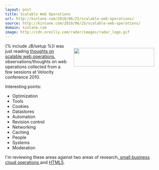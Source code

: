 ```yaml
---
layout: post
title: Scalable Web Operations
url: http://kinlane.com/2010/06/25/scalable-web-operations/
source: http://kinlane.com/2010/06/25/scalable-web-operations/
domain: kinlane.com
image: http://cdn.oreilly.com/radar/images/radar_logo.gif
---
```

{% include JB/setup %}<img class="alignnone" style="padding: 15px;" title="Radar Logo" src="http://cdn.oreilly.com/radar/images/radar_logo.gif" alt="" width="264" height="61" align="right" />I was just reading <a href="http://www.royans.net/arch/thoughts-on-scalable-web-operations/?utm_source=feedburner&amp;utm_medium=feed&amp;utm_campaign=Feed%3A+arch+%28Scalable+web+architectures%29&amp;utm_content=Google+Reader">thoughts on scalable web operations</a>, observations/thoughts on web operations collected from a few sessions at Velocity conference 2010.<p></p>
Interesting points:
<ul class="mainlist">
	<li>Optimization</li>
	<li>Tools</li>
	<li>Cookies</li>
	<li>Datastores</li>
	<li>Automation</li>
	<li>Revision control</li>
	<li>Networking</li>
	<li>Caching</li>
	<li>People</li>
	<li>Systems</li>
	<li>Moderation</li>
</ul>
I'm reviewing these areas against two areas of research,<a href="http://www.kinlane.com/2010/06/amazon-cloud-small-business-setup/"> small business cloud operations </a>and <a href="http://www.kinlane.com/category/html-5/">HTML5</a>.
